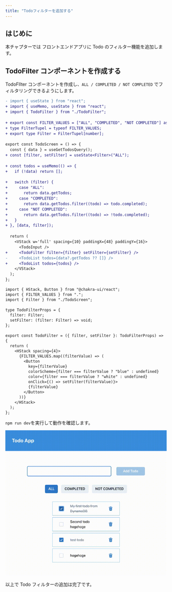 ```yaml
---
title: "Todoフィルターを追加する"
---
```


## はじめに

本チャプターでは フロントエンドアプリに Todo のフィルター機能を追加します。

## TodoFilter コンポーネントを作成する

TodoFIlter コンポーネントを作成し、`ALL / COMPLETED / NOT COMPLETED` でフィルタリングできるようにします。

```diff js: ./frontend/components/Todo/TodoScreen.tsx
- import { useState } from "react";
+ import { useMemo, useState } from "react";
+ import { TodoFilter } from "./TodoFilter";

+ export const FILTER_VALUES = ["ALL", "COMPLETED", "NOT COMPLETED"] as const;
+ type FilterTupel = typeof FILTER_VALUES;
+ export type Filter = FilterTupel[number];

export const TodoScreen = () => {
  const { data } = useGetTodosQuery();
+ const [filter, setFilter] = useState<Filter>("ALL");

+ const todos = useMemo(() => {
+   if (!data) return [];

+   switch (filter) {
+     case "ALL":
+       return data.getTodos;
+     case "COMPLETED":
+       return data.getTodos.filter((todo) => todo.completed);
+     case "NOT COMPLETED":
+       return data.getTodos.filter((todo) => !todo.completed);
+   }
+ }, [data, filter]);

  return (
    <VStack w='full' spacing={10} paddingX={48} paddingY={16}>
      <TodoInput />
+     <TodoFilter filter={filter} setFilter={setFilter} />
-     <TodoList todos={data?.getTodos ?? []} />
+     <TodoList todos={todos} />
    </VStack>
  );
};
```

```js: ./frontend/components/Todo/TodoFilter.tsx
import { HStack, Button } from "@chakra-ui/react";
import { FILTER_VALUES } from ".";
import { Filter } from "./TodoScreen";

type TodoFilterProps = {
  filter: Filter;
  setFilter: (filter: Filter) => void;
};

export const TodoFilter = ({ filter, setFilter }: TodoFilterProps) => {
  return (
    <HStack spacing={4}>
      {FILTER_VALUES.map((filterValue) => (
        <Button
          key={filterValue}
          colorScheme={filter === filterValue ? "blue" : undefined}
          color={filter === filterValue ? "white" : undefined}
          onClick={() => setFilter(filterValue)}>
          {filterValue}
        </Button>
      ))}
    </HStack>
  );
};
```

`npm run dev`を実行して動作を確認します。

![](/images/todo-app-book/8-001.gif)

以上で Todo フィルターの追加は完了です。
